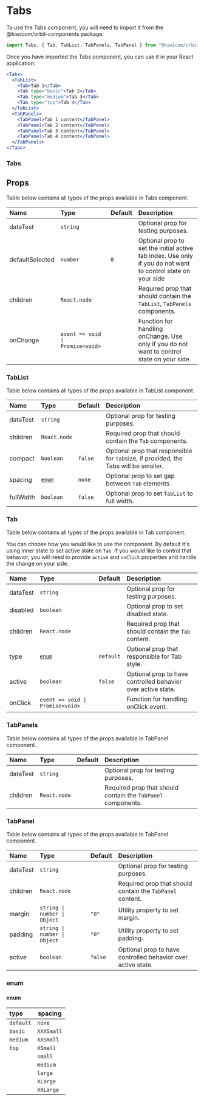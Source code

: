 # Tabs

To use the Tabs component, you will need to import it from the @kiwicom/orbit-components package:

```jsx
import Tabs, { Tab, TabList, TabPanels, TabPanel } from "@kiwicom/orbit-components/lib/Tabs";
```

Once you have imported the Tabs component, you can use it in your React application:

```jsx
<Tabs>
  <TabList>
    <Tab>Tab 1</Tab>
    <Tab type="basic">Tab 2</Tab>
    <Tab type="medium">Tab 3</Tab>
    <Tab type="top">Tab 4</Tab>
  </TabList>
  <TabPanels>
    <TabPanel>Tab 1 content</TabPanel>
    <TabPanel>Tab 2 content</TabPanel>
    <TabPanel>Tab 3 content</TabPanel>
    <TabPanel>Tab 4 content</TabPanel>
  </TabPanels>
</Tabs>
```

### Tabs

## Props

Table below contains all types of the props available in Tabs component.

| Name            | Type                             | Default | Description                                                                                                  |
| :-------------- | :------------------------------- | :------ | :----------------------------------------------------------------------------------------------------------- |
| dataTest        | `string`                         |         | Optional prop for testing purposes.                                                                          |
| defaultSelected | `number`                         | `0`     | Optional prop to set the initial active tab index. Use only if you do not want to control state on your side |
| children        | `React.node`                     |         | Required prop that should contain the `TabList`, `TabPanels` components.                                     |
| onChange        | `event => void \| Promise<void>` |         | Function for handling onChange. Use only if you do not want to control state on your side.                   |

### TabList

Table below contains all types of the props available in TabList component.

| Name      | Type            | Default | Description                                                                          |
| :-------- | :-------------- | :------ | :----------------------------------------------------------------------------------- |
| dataTest  | `string`        |         | Optional prop for testing purposes.                                                  |
| children  | `React.node`    |         | Required prop that should contain the `Tab` components.                              |
| compact   | `boolean`       | `false` | Optional prop that responsible for `Tab`size, if provided, the Tabs will be smaller. |
| spacing   | [`enum`](#enum) | `none`  | Optional prop to set gap between `Tab` elements                                      |
| fullWidth | `boolean`       | `false` | Optional prop to set `TabList` to full width.                                        |

### Tab

Table below contains all types of the props available in Tab component.

You can choose how you would like to use the component. By default it's using inner state to set active state on `Tab`. If you
would like to control that behavior, you will need to provide `active` and `onClick` properties and handle the change on your side.

| Name     | Type                             | Default   | Description                                                  |
| :------- | :------------------------------- | :-------- | :----------------------------------------------------------- |
| dataTest | `string`                         |           | Optional prop for testing purposes.                          |
| disabled | `boolean`                        |           | Optional prop to set disabled state.                         |
| children | `React.node`                     |           | Required prop that should contain the `Tab` content.         |
| type     | [`enum`](#enum)                  | `default` | Optional prop that responsible for Tab style.                |
| active   | `boolean`                        | `false`   | Optional prop to have controlled behavior over active state. |
| onClick  | `event => void \| Promise<void>` |           | Function for handling onClick event.                         |

### TabPanels

Table below contains all types of the props available in TabPanel component.

| Name     | Type         | Default | Description                                                  |
| :------- | :----------- | :------ | :----------------------------------------------------------- |
| dataTest | `string`     |         | Optional prop for testing purposes.                          |
| children | `React.node` |         | Required prop that should contain the `TabPanel` components. |

### TabPanel

Table below contains all types of the props available in TabPanel component.

| Name     | Type                         | Default | Description                                                  |
| :------- | :--------------------------- | :------ | :----------------------------------------------------------- |
| dataTest | `string`                     |         | Optional prop for testing purposes.                          |
| children | `React.node`                 |         | Required prop that should contain the `TabPanel` content.    |
| margin   | `string \| number \| Object` | `"0"`   | Utility property to set margin.                              |
| padding  | `string \| number \| Object` | `"0"`   | Utility property to set padding.                             |
| active   | `boolean`                    | `false` | Optional prop to have controlled behavior over active state. |

### enum

#### enum

| type      | spacing    |
| :-------- | ---------- |
| `default` | `none`     |
| `basic`   | `XXXSmall` |
| `medium`  | `XXSmall`  |
| `top`     | `XSmall`   |
|           | `small`    |
|           | `medium`   |
|           | `large`    |
|           | `XLarge`   |
|           | `XXLarge`  |
